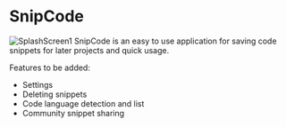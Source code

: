 # SnipCode
![SplashScreen1](https://user-images.githubusercontent.com/29477753/129312398-1f8e4775-7768-4441-94a7-5a34ff47b1f9.png)
SnipCode is an easy to use application for saving code snippets for later projects and quick usage.

Features to be added:
- Settings
- Deleting snippets
- Code language detection and list
- Community snippet sharing
